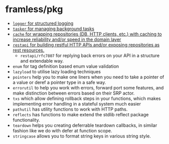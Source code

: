 # framless/pkg

- [`logger` for structured logging](logger/README.md)
- [`tasker` for managing background tasks](tasker/README.md)
- [`cache` for wrapping repositories (DB, HTTP clients, etc.) with caching to increase reliability and/or speed in the domain layer](cache/README.md)
- [`restapi` for building restful HTTP APIs and/or exposing repositories as rest resources.](restapi/README.md)
  - `restapi/rfc7807` for replying back errors on your API in a structure and extendable way. 
- `enum` for tag definition based enum value validation
- `lazyload` to utilise lazy loading techniques
- `pointers` help you to make one liners when you need to take a pointer of a value or deref a pointer type in a safe way.
- `errorutil` to help you work with errors, forward port some features, and make distinction between errors based on their SRP actor.
- `txs` which allow defining rollback steps in your functions, which makes implementing error handling in a stateful system much easier
- `pathutil` has utility functions to work with HTTP paths.
- `reflects` has functions to make extend the stdlib reflect package functionality.
- `teardown` helps you creating deferrable teardown callbacks, in similar fashion like we do with defer at function scope. 
- `stringcase` allows you to format string keys in various string style.
